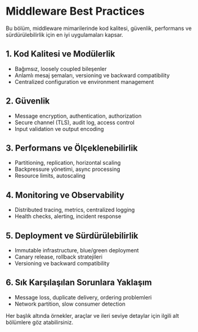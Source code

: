 # Middleware Best Practices

Bu bölüm, middleware mimarilerinde kod kalitesi, güvenlik, performans ve sürdürülebilirlik için en iyi uygulamaları kapsar.

## 1. Kod Kalitesi ve Modülerlik
- Bağımsız, loosely coupled bileşenler
- Anlamlı mesaj şemaları, versioning ve backward compatibility
- Centralized configuration ve environment management

## 2. Güvenlik
- Message encryption, authentication, authorization
- Secure channel (TLS), audit log, access control
- Input validation ve output encoding

## 3. Performans ve Ölçeklenebilirlik
- Partitioning, replication, horizontal scaling
- Backpressure yönetimi, async processing
- Resource limits, autoscaling

## 4. Monitoring ve Observability
- Distributed tracing, metrics, centralized logging
- Health checks, alerting, incident response

## 5. Deployment ve Sürdürülebilirlik
- Immutable infrastructure, blue/green deployment
- Canary release, rollback stratejileri
- Versioning ve backward compatibility

## 6. Sık Karşılaşılan Sorunlara Yaklaşım
- Message loss, duplicate delivery, ordering problemleri
- Network partition, slow consumer detection

Her başlık altında örnekler, araçlar ve ileri seviye detaylar için ilgili alt bölümlere göz atabilirsiniz.
